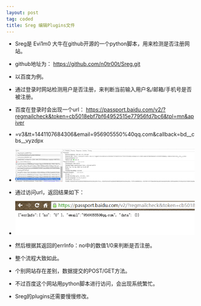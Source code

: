```yaml
---
layout: post
tag: coded
title: Sreg 编辑Plugins文件
---
```


*  Sreg是 Evi1m0 大牛在github开源的一个python脚本，用来检测是否注册网站。
*  github地址为：
		https://github.com/n0tr00t/Sreg.git

*  以百度为例。

*  通过登录时网站检测用户是否注册，来判断当前输入用户名/邮箱/手机号是否被注册。
*  百度在登录时会出现一个url： https://passport.baidu.com/v2/?regmailcheck&token=cb5018ebf7bf64952515e77956fd7bc6&tpl=mn&apiver
*  =v3&tt=1441107684306&email=956905550%40qq.com&callback=bd__cbs__vyzdpx

*  <img src="/images/sreg_1.png">

*  通过访问url，返回结果如下：

*  <img src="/images/sreg_2.png">

*  然后根据其返回的errInfo：no中的数值1/0来判断是否注册。

*  整个流程大致如此。
*  个别网站存在差别，数据提交的POST/GET方法。
*  不过百度这个网站用python脚本进行访问，会出现系统繁忙。

*  Sreg的plugins还需要慢慢修改。



